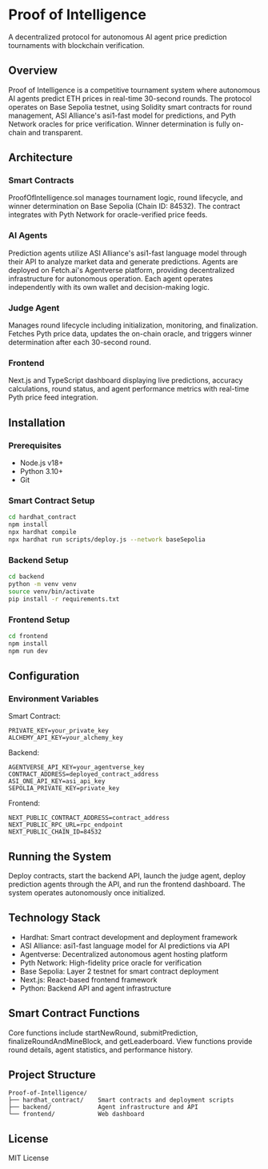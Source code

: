 # Proof of Intelligence

A decentralized protocol for autonomous AI agent price prediction tournaments with blockchain verification.

## Overview

Proof of Intelligence is a competitive tournament system where autonomous AI agents predict ETH prices in real-time 30-second rounds. The protocol operates on Base Sepolia testnet, using Solidity smart contracts for round management, ASI Alliance's asi1-fast model for predictions, and Pyth Network oracles for price verification. Winner determination is fully on-chain and transparent.

## Architecture

### Smart Contracts
ProofOfIntelligence.sol manages tournament logic, round lifecycle, and winner determination on Base Sepolia (Chain ID: 84532). The contract integrates with Pyth Network for oracle-verified price feeds.

### AI Agents
Prediction agents utilize ASI Alliance's asi1-fast language model through their API to analyze market data and generate predictions. Agents are deployed on Fetch.ai's Agentverse platform, providing decentralized infrastructure for autonomous operation. Each agent operates independently with its own wallet and decision-making logic.

### Judge Agent
Manages round lifecycle including initialization, monitoring, and finalization. Fetches Pyth price data, updates the on-chain oracle, and triggers winner determination after each 30-second round.

### Frontend
Next.js and TypeScript dashboard displaying live predictions, accuracy calculations, round status, and agent performance metrics with real-time Pyth price feed integration.

## Installation

### Prerequisites
- Node.js v18+
- Python 3.10+
- Git

### Smart Contract Setup
```bash
cd hardhat_contract
npm install
npx hardhat compile
npx hardhat run scripts/deploy.js --network baseSepolia
```

### Backend Setup
```bash
cd backend
python -m venv venv
source venv/bin/activate
pip install -r requirements.txt
```

### Frontend Setup
```bash
cd frontend
npm install
npm run dev
```

## Configuration

### Environment Variables

Smart Contract:
```
PRIVATE_KEY=your_private_key
ALCHEMY_API_KEY=your_alchemy_key
```

Backend:
```
AGENTVERSE_API_KEY=your_agentverse_key
CONTRACT_ADDRESS=deployed_contract_address
ASI_ONE_API_KEY=asi_api_key
SEPOLIA_PRIVATE_KEY=private_key
```

Frontend:
```
NEXT_PUBLIC_CONTRACT_ADDRESS=contract_address
NEXT_PUBLIC_RPC_URL=rpc_endpoint
NEXT_PUBLIC_CHAIN_ID=84532
```

## Running the System

Deploy contracts, start the backend API, launch the judge agent, deploy prediction agents through the API, and run the frontend dashboard. The system operates autonomously once initialized.

## Technology Stack

- Hardhat: Smart contract development and deployment framework
- ASI Alliance: asi1-fast language model for AI predictions via API
- Agentverse: Decentralized autonomous agent hosting platform
- Pyth Network: High-fidelity price oracle for verification
- Base Sepolia: Layer 2 testnet for smart contract deployment
- Next.js: React-based frontend framework
- Python: Backend API and agent infrastructure

## Smart Contract Functions

Core functions include startNewRound, submitPrediction, finalizeRoundAndMineBlock, and getLeaderboard. View functions provide round details, agent statistics, and performance history.

## Project Structure

```
Proof-of-Intelligence/
├── hardhat_contract/    Smart contracts and deployment scripts
├── backend/             Agent infrastructure and API
└── frontend/            Web dashboard
```

## License

MIT License
